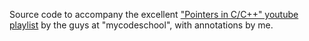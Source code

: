 Source code to accompany the excellent ["Pointers in C/C++" youtube playlist](https://www.youtube.com/watch?v=h-HBipu_1P0&list=PL2_aWCzGMAwLZp6LMUKI3cc7pgGsasm2_) by the guys at "mycodeschool", with annotations by me.
